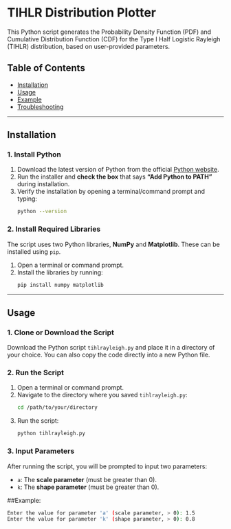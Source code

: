 # TIHLR Distribution Plotter

This Python script generates the Probability Density Function (PDF) and Cumulative Distribution Function (CDF) for the Type I Half Logistic Rayleigh (TIHLR) distribution, based on user-provided parameters.

## Table of Contents
- [Installation](#installation)
- [Usage](#usage)
- [Example](#example)
- [Troubleshooting](#troubleshooting)

---

## Installation

### 1. Install Python
1. Download the latest version of Python from the official [Python website](https://www.python.org/downloads/).
2. Run the installer and **check the box** that says **“Add Python to PATH”** during installation.
3. Verify the installation by opening a terminal/command prompt and typing:
    ```bash
    python --version
    ```

### 2. Install Required Libraries
The script uses two Python libraries, **NumPy** and **Matplotlib**. These can be installed using `pip`.

1. Open a terminal or command prompt.
2. Install the libraries by running:
    ```bash
    pip install numpy matplotlib
    ```

---

## Usage

### 1. Clone or Download the Script
Download the Python script `tihlrayleigh.py` and place it in a directory of your choice. You can also copy the code directly into a new Python file.

### 2. Run the Script
1. Open a terminal or command prompt.
2. Navigate to the directory where you saved `tihlrayleigh.py`:
    ```bash
    cd /path/to/your/directory
    ```
3. Run the script:
    ```bash
    python tihlrayleigh.py
    ```

### 3. Input Parameters
After running the script, you will be prompted to input two parameters:
- `a`: The **scale parameter** (must be greater than 0).
- `k`: The **shape parameter** (must be greater than 0).

##Example:
```bash
Enter the value for parameter 'a' (scale parameter, > 0): 1.5
Enter the value for parameter 'k' (shape parameter, > 0): 0.8
